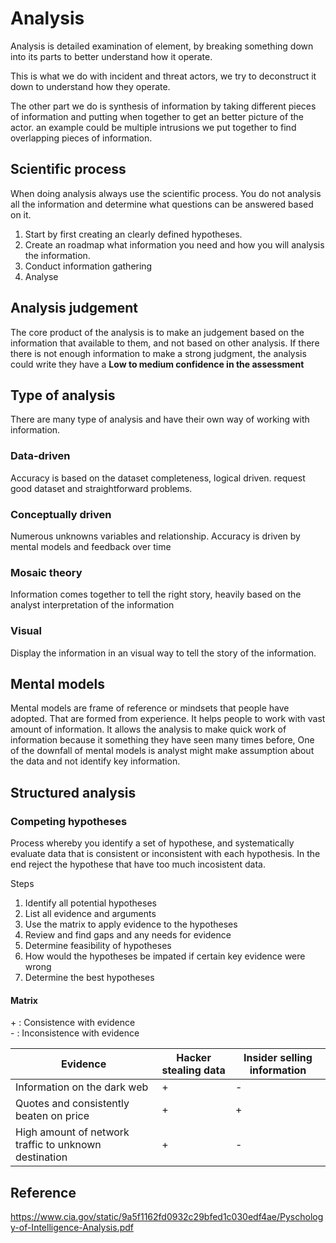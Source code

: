 # Analysis

Analysis is detailed examination of element, by breaking something down into its parts to better understand how it operate.

This is what we do with incident and threat actors, we try to deconstruct it down to understand how they operate.

The other part we do is synthesis of information by taking different pieces of information and putting when together to get an better picture of the actor.
an example could be multiple intrusions we put together to find overlapping pieces of information.


## Scientific process

When doing analysis always use the scientific process. You do not analysis all the information and determine what questions can be answered based on it.

1. Start by first creating an clearly defined hypotheses.
2. Create an roadmap what information you need and how you will analysis the information.
3. Conduct information gathering
4. Analyse


## Analysis judgement
The core product of the analysis is to make an judgement based on the information that available to them, and not based on other analysis.
If there there is not enough information to make a strong judgment, the analysis could write they have a **Low to medium confidence in the assessment**

## Type of analysis

There are many type of analysis and have their own way of working with information.

### Data-driven

Accuracy is based on the dataset completeness, logical driven.
request good dataset and straightforward problems.

### Conceptually driven

Numerous unknowns variables and relationship.
Accuracy is driven by mental models and feedback over time

### Mosaic theory

Information comes together to tell the right story, heavily based on the analyst interpretation of the information

### Visual

Display the information in an visual way to tell the story of the information.


## Mental models

Mental models are frame of reference or mindsets that people have adopted. That are formed from experience.
It helps people to work with vast amount of information. It allows the analysis to make quick work of information because it something they have seen many times before, One of the downfall of mental models is analyst might make assumption about the data and not identify key information.

## Structured analysis

### Competing hypotheses&#x20;

Process whereby you identify a set of hypothese, and systematically evaluate data that is consistent or inconsistent with each hypothesis. In the end reject the hypothese that have too much incosistent data.

Steps

1. Identify all potential hypotheses
2. List all evidence and arguments
3. Use the matrix to apply evidence to the hypotheses
4. Review and find gaps and any needs for evidence
5. Determine feasibility of hypotheses
6. How would the hypotheses be impated if certain key evidence were wrong
7. Determine the best hypotheses

#### Matrix

\+ : Consistence with evidence\
\- : Inconsistence with evidence

| Evidence                                              | Hacker stealing data | Insider selling information |
| ----------------------------------------------------- | -------------------- | --------------------------- |
| Information on the dark web                           | +                    | -                           |
| Quotes and consistently beaten on price               | +                    | +                           |
| High amount of network traffic to unknown destination | +                    | -                           |


## Reference 

https://www.cia.gov/static/9a5f1162fd0932c29bfed1c030edf4ae/Pyschology-of-Intelligence-Analysis.pdf